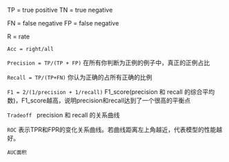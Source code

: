 TP = true positive	TN = true negative

FN = false negative	FP = false negative

R = rate

`Acc = right/all`

`Precision = TP/(TP + FP)`	在所有你判断为正例的例子中，真正的正例占比

`Recall = TP/(TP+FN)`	你认为正确的占所有正确的比例

`F1 = 2/(1/precision + 1/recall)`	F1_score(precision 和 recall 的综合平均数)，F1_score越高，说明precision和recall达到了一个很高的平衡点

`Tradeoff `	precision 和 recall 的关系曲线

`ROC`	表示TPR和FPR的变化关系曲线。若曲线距离左上角越近，代表模型的性能越好。

`AUC面积`	